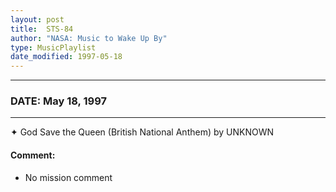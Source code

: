 ```yaml
---
layout: post
title:  STS-84
author: "NASA: Music to Wake Up By"
type: MusicPlaylist
date_modified: 1997-05-18
---
```


----
### DATE: May 18, 1997
----
✦ God Save the Queen (British National Anthem) by UNKNOWN

#### Comment:
* No mission comment
